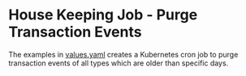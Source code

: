 # House Keeping Job - Purge Transaction Events

The examples in [values.yaml](./values-purge-transaction-events-job.yaml) creates a Kubernetes cron job to purge transaction events of all types which are older than specific days.